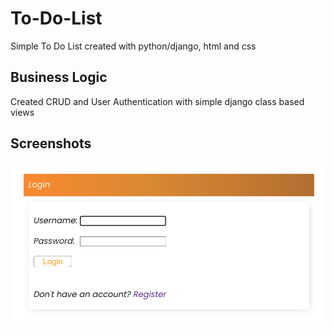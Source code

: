 # To-Do-List
Simple To Do List created with python/django, html and css

## Business Logic
Created CRUD and User Authentication with simple django class based views

## Screenshots
![Alt text](./images_github_readme/Logowanie.png?raw=true)

